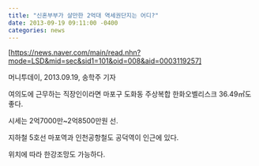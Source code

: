 ```yaml
---
title: "신혼부부가 살만한 2억대 역세권단지는 어디?"
date: 2013-09-19 09:11:00 -0400
categories: news
---
```

[https://news.naver.com/main/read.nhn?mode=LSD&mid=sec&sid1=101&oid=008&aid=0003119257]

머니투데이, 2013.09.19, 송학주 기자

여의도에 근무하는 직장인이라면 마포구 도화동 주상복합 한화오벨리스크 36.49㎡도 좋다. 

시세는 2억7000만~2억8500만원 선. 

지하철 5호선 마포역과 인천공항철도 공덕역이 인근에 있다. 

위치에 따라 한강조망도 가능하다.

[https://news.naver.com/main/read.nhn?mode=LSD&mid=sec&sid1=101&oid=008&aid=0003119257]: https://news.naver.com/main/read.nhn?mode=LSD&mid=sec&sid1=101&oid=008&aid=0003119257
